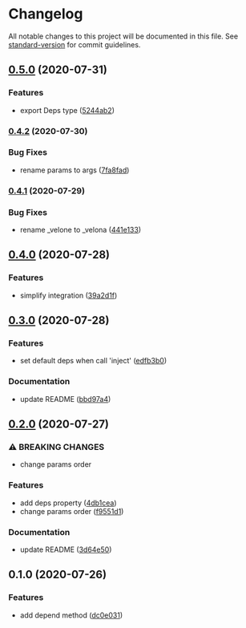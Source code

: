 # Changelog

All notable changes to this project will be documented in this file. See [standard-version](https://github.com/conventional-changelog/standard-version) for commit guidelines.

## [0.5.0](https://github.com/frouriojs/velona/compare/v0.4.2...v0.5.0) (2020-07-31)


### Features

* export Deps type ([5244ab2](https://github.com/frouriojs/velona/commit/5244ab23354c77e8cf6a4d183ff804cd1d4d70f6))

### [0.4.2](https://github.com/frouriojs/velona/compare/v0.4.1...v0.4.2) (2020-07-30)


### Bug Fixes

* rename params to args ([7fa8fad](https://github.com/frouriojs/velona/commit/7fa8fad3de2efc108165db4561a0a3980a6dccb5))

### [0.4.1](https://github.com/frouriojs/velona/compare/v0.4.0...v0.4.1) (2020-07-29)


### Bug Fixes

* rename _velone to _velona ([441e133](https://github.com/frouriojs/velona/commit/441e1332a0f3782d266468bd9984a17f761381d8))

## [0.4.0](https://github.com/frouriojs/velona/compare/v0.3.0...v0.4.0) (2020-07-28)


### Features

* simplify integration ([39a2d1f](https://github.com/frouriojs/velona/commit/39a2d1f012d7ae4a69787dd42d95a9183cb12600))

## [0.3.0](https://github.com/frouriojs/velona/compare/v0.2.0...v0.3.0) (2020-07-28)


### Features

* set default deps when call 'inject' ([edfb3b0](https://github.com/frouriojs/velona/commit/edfb3b04f1700e34832c0b8d5fd643bc7d456c6e))


### Documentation

* update README ([bbd97a4](https://github.com/frouriojs/velona/commit/bbd97a49ad7bf13272de1aa24ed020a1114e8f74))

## [0.2.0](https://github.com/frouriojs/velona/compare/v0.1.0...v0.2.0) (2020-07-27)


### ⚠ BREAKING CHANGES

* change params order

### Features

* add deps property ([4db1cea](https://github.com/frouriojs/velona/commit/4db1cea983a3e2f1d74f7756b774b7d15c286cd2))
* change params order ([f9551d1](https://github.com/frouriojs/velona/commit/f9551d1590841c095ed21c355aecb32e1644c9c3))


### Documentation

* update README ([3d64e50](https://github.com/frouriojs/velona/commit/3d64e5093b6febcb5a14a3199dcb1143b104ae85))

## 0.1.0 (2020-07-26)


### Features

* add depend method ([dc0e031](https://github.com/frouriojs/velona/commit/dc0e031c161d4ae1e84d7e44be058c44c66053ab))
